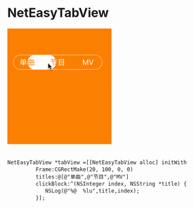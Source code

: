 # NetEasyTabView
![](https://github.com/LevenWin/NetEasyTabView/blob/master/Untitled.gif) 

<pre><code>   
NetEasyTabView *tabView =[[NetEasyTabView alloc] initWith
         Frame:CGRectMake(20, 100, 0, 0) 
         titles:@[@"单曲",@"节目",@"MV"] 
         clickBlock:^(NSInteger index, NSString *title) {
            NSLog(@"%@  %lu",title,index);
         }];
    
    
    </code></pre>

